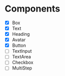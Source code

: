 # Components

- [x] Box
- [x] Text
- [x] Heading
- [x] Avatar
- [x] Button
- [ ] TextInput
- [ ] TextArea
- [ ] Checkbox
- [ ] MultiStep
